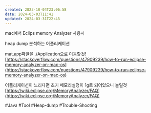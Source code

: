```yaml
---
created: 2023-10-04T23:06:58
date: 2024-03-03T11:41
updated: 2024-03-31T22:43
---
```

mac에서 Eclips memory Analyzer 사용시

heap dump 분석하는 어플리케이션

mat.app파일을 ./Application으로 이동할것!  
[https://stackoverflow.com/questions/47909239/how-to-run-eclipse-memory-analyzer-on-mac-os](https://stackoverflow.com/questions/47909239/how-to-run-eclipse-memory-analyzer-on-mac-os)

어플리케이션이 느리다면 초기 메모리설정이 1g로 되어있으니 늘릴것  
[https://wiki.eclipse.org/MemoryAnalyzer/FAQ](https://wiki.eclipse.org/MemoryAnalyzer/FAQ)

#Java 
#Tool 
#Heap-dump 
#Trouble-Shooting
